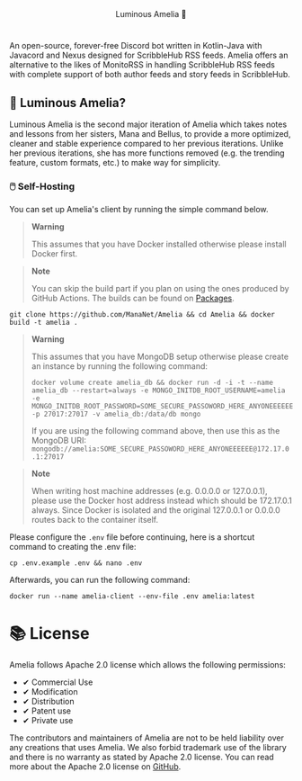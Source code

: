 <div align=center>
  Luminous Amelia 🌃
</div>

#

An open-source, forever-free Discord bot written in Kotlin-Java with Javacord and Nexus designed for ScribbleHub RSS feeds. Amelia offers an alternative to the likes of MonitoRSS in handling ScribbleHub RSS feeds with complete support of both author feeds and story feeds in ScribbleHub.

## 💭 Luminous Amelia?

Luminous Amelia is the second major iteration of Amelia which takes notes and lessons from her sisters, Mana and Bellus, to provide a more optimized, cleaner and stable experience compared to her previous iterations. Unlike her previous iterations, she has more functions removed (e.g. the trending feature, custom formats, etc.) to make way for simplicity.

### 🖱️ Self-Hosting

You can set up Amelia's client by running the simple command below.

> **Warning**
>
> This assumes that you have Docker installed otherwise please install Docker first.

> **Note**
>
> You can skip the build part if you plan on using the ones produced by GitHub Actions.
> The builds can be found on [Packages](https://github.com/Amelia-chan/Amelia/pkgs/container/amelia).
```shell
git clone https://github.com/ManaNet/Amelia && cd Amelia && docker build -t amelia .
```

> **Warning**
>
> This assumes that you have MongoDB setup otherwise please create an instance by running the following command:
> ```shell
> docker volume create amelia_db && docker run -d -i -t --name amelia_db --restart=always -e MONGO_INITDB_ROOT_USERNAME=amelia -e MONGO_INITDB_ROOT_PASSWORD=SOME_SECURE_PASSOWORD_HERE_ANYONEEEEEE -p 27017:27017 -v amelia_db:/data/db mongo
>```
>
> If you are using the following command above, then use this as the MongoDB URI: `mongodb://amelia:SOME_SECURE_PASSOWORD_HERE_ANYONEEEEEE@172.17.0.1:27017`

> **Note**
> 
> When writing host machine addresses (e.g. 0.0.0.0 or 127.0.0.1), please use the Docker host address instead which should be 172.17.0.1 always.
> Since Docker is isolated and the original 127.0.0.1 or 0.0.0.0 routes back to the container itself.

Please configure the `.env` file before continuing, here is a shortcut command to creating the .env file:
```shell
cp .env.example .env && nano .env
```

Afterwards, you can run the following command:
```shell
docker run --name amelia-client --env-file .env amelia:latest
```

# 📚 License
Amelia follows Apache 2.0 license which allows the following permissions:
- ✔ Commercial Use
- ✔ Modification
- ✔ Distribution
- ✔ Patent use
- ✔ Private use

The contributors and maintainers of Amelia are not to be held liability over any creations that uses Amelia. We also forbid trademark use of
the library and there is no warranty as stated by Apache 2.0 license. You can read more about the Apache 2.0 license on [GitHub](https://github.com/ShindouMihou/Amelia/blob/master/LICENSE).
